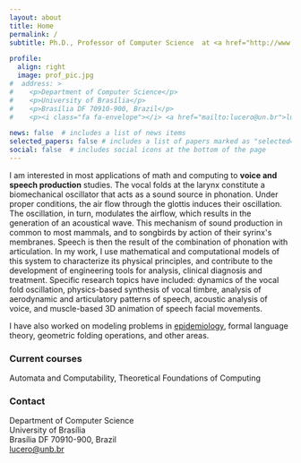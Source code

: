 ```yaml
---
layout: about
title: Home
permalink: /
subtitle: Ph.D., Professor of Computer Science  at <a href="http://www.unb.br">University of Brasília</a> (Brazil)

profile:
  align: right
  image: prof_pic.jpg
#  address: >
#    <p>Department of Computer Science</p>  
#    <p>University of Brasília</p>  
#    <p>Brasília DF 70910-900, Brazil</p>  
#    <p><i class="fa fa-envelope"></i> <a href="mailto:lucero@un.br">lucero@unb.br</a></p>

news: false  # includes a list of news items
selected_papers: false # includes a list of papers marked as "selected={true}"
social: false  # includes social icons at the bottom of the page
---
```


I am interested in most applications of math and computing to __voice and speech production__ studies. The vocal folds at the larynx constitute a biomechanical oscillator that acts as a sound source in phonation. Under proper conditions, the air flow through the glottis induces their oscillation. The oscillation, in turn, modulates the airflow, which results in the generation of an acoustical wave. This mechanism of sound production in common to most mammals, and to songbirds by action of their syrinx's membranes. Speech is then the result of the combination of phonation with articulation. In my work, I use mathematical and computational models of this system to characterize its physical principles, and contribute to the development of engineering tools for analysis, clinical diagnosis and treatment. Specific research topics have included: dynamics of the vocal fold oscillation, physics-based synthesis of vocal timbre, analysis of aerodynamic and articulatory patterns of speech, acoustic analysis of voice, and muscle-based 3D animation of speech facial movements.

I have also worked on modeling problems in [epidemiology](/covid/), formal language theory, geometric folding operations, and other areas. 

### Current courses

Automata and Computability, Theoretical Foundations of Computing

### Contact

Department of Computer Science  
University of Brasília  
Brasília DF 70910-900, Brazil  
<i class="fa fa-envelope"></i> <a href="mailto:lucero@un.br">lucero@unb.br</a>

